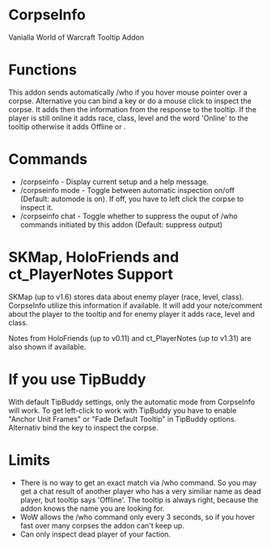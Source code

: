 # CorpseInfo
Vanialla World of Warcraft Tooltip Addon 

# Functions
This addon sends automatically /who <name of dead player> if you hover mouse pointer over a corpse. Alternative you can bind a key or do a mouse click to inspect the corpse. It adds then the information from the response to the tooltip. If the player is still online it adds race, class, level and the word 'Online' to the tooltip otherwise it adds Offline or <name of opposite faction>.

# Commands
* /corpseinfo - Display current setup and a help message.
* /corpseinfo mode - Toggle between automatic inspection on/off (Default: automode is on). If off, you have to left click the corpse to inspect it.
* /corpseinfo chat - Toggle whether to suppress the ouput of /who commands initiated by this addon (Default: suppress output) 

# SKMap, HoloFriends and ct_PlayerNotes Support
SKMap (up to v1.6) stores data about enemy player (race, level, class). CorpseInfo utilize this information if available. It will add your note/comment about the player to the tooltip and for enemy player it adds race, level and class.

Notes from HoloFriends (up to v0.11) and ct_PlayerNotes (up to v1.31) are also shown if available.

# If you use TipBuddy

With default TipBuddy settings, only the automatic mode from CorpseInfo will work. To get left-click to work with TipBuddy you have to enable "Anchor Unit Frames" or "Fade Default Tooltip" in TipBuddy options. Alternativ bind the key to inspect the corpse.

# Limits
* There is no way to get an exact match via /who command. So you may get a chat result of another player who has a very similiar name as dead player, but tooltip says 'Offline'. The tooltip is always right, because the addon knows the name you are looking for.
* WoW allows the /who command only every 3 seconds, so if you hover fast over many corpses the addon can't keep up.
* Can only inspect dead player of your faction.
